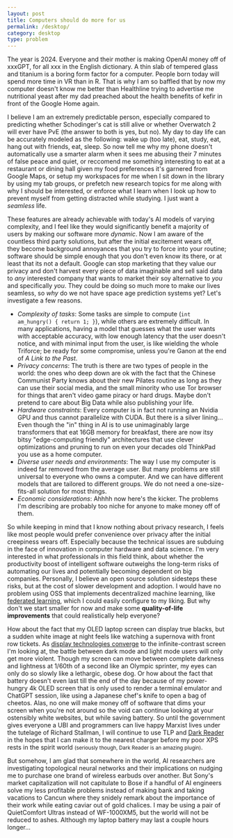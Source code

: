 ```yaml
---
layout: post
title: Computers should do more for us
permalink: /desktop/
category: desktop
type: problem
---
```


The year is 2024. Everyone and their mother is making OpenAI money off of xxxGPT, for all xxx in the English dictionary. A thin slab of tempered glass and titanium is a boring form factor for a computer. People born today will spend more time in VR than in R. That is why I am so baffled that by now my computer doesn't know me better than Healthline trying to advertise me nutritional yeast after my dad preached about the health benefits of kefir in front of the Google Home again.

I believe I am an extremely predictable person, especially compared to predicting whether Schodinger's cat is still alive or whether Overwatch 2 will ever have PvE (the answer to both is yes, but no). My day to day life can be accurately modeled as the following: wake up (too late), eat, study, eat, hang out with friends, eat, sleep. So now tell me why my phone doesn't automatically use a smarter alarm when it sees me abusing their 7 minutes of false peace and quiet, or reccomend me something interesting to eat at a restaurant or dining hall given my food preferences it's garnered from Google Maps, or setup my workspaces for me when I sit down in the library by using my tab groups, or prefetch new research topics for me along with why I should be interested, or enforce what I learn when I look up how to prevent myself from getting distracted while studying. I just want a *seamless* life.

These features are already achievable with today's AI models of varying complexity, and I feel like they would significantly benefit a majority of users by making our software more *dynamic*. Now I am aware of the countless third party solutions, but after the initial excitement wears off, they become background annoyances that you try to force into your routine; software should be simple enough that you don't even know its there, or at least that its not a default. Google can stop marketing that they value our privacy and don't harvest every piece of data imaginable and sell said data to *any* interested company that wants to market their soy alternative to *you* and specifically *you*. They could be doing so much more to make our lives seamless, so *why* do we not have space age prediction systems yet? Let's investigate a few reasons.

* *Complexity of tasks*: Some tasks are simple to compute (`int am_hungry() { return 1; }`), while others are extremely difficult. In many applications, having a model that guesses what the user wants with acceptable accuracy, with low enough latency that the user doesn't notice, and with minimal input from the user, is like wielding the whole Triforce; be ready for some compromise, unless you're Ganon at the end of *A Link to the Past*.
* *Privacy concerns*: The truth is there are two types of people in the world: the ones who deep down are ok with the fact that the Chinese Communist Party knows about their new Pilates routine as long as they can use their social media, and the small minority who use Tor browser for things that aren't video game piracy or hard drugs. Maybe don't pretend to care about Big Data while also publishing your life.
* *Hardware constraints*: Every computer is in fact not running an Nvidia GPU and thus cannot parallelize with CUDA. But there is a silver lining... Even though the "in" thing in AI is to use unimaginably large transformers that eat 16GB memory for breakfast, there are now itsy bitsy "edge-computing friendly" architectures that use clever optimizations and pruning to run on even your decades old ThinkPad you use as a home computer.
* *Diverse user needs and environments*: The way I use my computer is indeed far removed from the average user. But many problems are still universal to everyone who owns a computer. And we can have different models that are tailored to different groups. We do not need a one-size-fits-all solution for most things.
* *Economic considerations*: Ahhhh now here's the kicker. The problems I'm describing are probably too niche for anyone to make money off of them.

So while keeping in mind that I know nothing about privacy research, I feels like most people would prefer convenience over privacy after the initial creepiness wears off. Especially because the technical issues are subduing in the face of innovation in computer hardware and data science. I'm very interested in what professionals in this field think, about whether the productivity boost of intelligent software outweighs the long-term risks of automating our lives and potentially becoming dependent on big companies. Personally, I believe an open source solution sidesteps these risks, but at the cost of slower development and adoption. I would have no problem using OSS that implements decentralized machine learning, like [federated learning](https://www.analyticsvidhya.com/blog/2021/05/federated-learning-a-beginners-guide/), which I could easily configure to my liking. But why don't we start smaller for now and make some **quality-of-life improvements** that could realistically help everyone?

How about the fact that my OLED laptop screen can display true blacks, but a sudden white image at night feels like watching a supernova with front row tickets. As [display technologies converge](https://youtu.be/TyUA1OmXMXA?si=d34BczTFiVRZZjK9) to the infinite-contrast screen I'm looking at, the battle between dark mode and light mode users will only get more violent. Though my screen can move between complete darkness and lightness at 1/60th of a second like an Olympic sprinter, my eyes can only do so slowly like a lethargic, obese dog. Or how about the fact that battery doesn't even last till the end of the day because of my power-hungry 4k OLED screen that is only used to render a terminal emulator and ChatGPT session, like using a Japanese chef's knife to open a bag of cheetos. Alas, no one will make money off of software that dims your screen when you're not around so the void can continue looking at your ostensibly white websites, but while saving battery. So until the government gives everyone a UBI and programmers can live happy Marxist lives under the tutelage of Richard Stallman, I will continue to use TLP and [Dark Reader](https://chromewebstore.google.com/detail/dark-reader/eimadpbcbfnmbkopoojfekhnkhdbieeh) in the hopes that I can make it to the nearest charger before my poor XPS rests in the spirit world <small>(seriously though, Dark Reader is an amazing plugin)</small>.

But somehow, I am glad that somewhere in the world, AI researchers are investigating topological neural networks and their implications on nudging me to purchase one brand of wireless earbuds over another. But Sony's market capitalization will not capitulate to Bose if a handful of AI engineers solve my less profitable problems instead of making bank and taking vacations to Cancun where they snidely remark about the importance of their work while eating caviar out of gold chalices. I may be using a pair of QuietComfort Ultras instead of WF-1000XM5, but the world will not be reduced to ashes. Although my laptop battery may last a couple hours longer...
